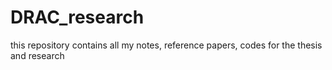 # DRAC_research
this repository contains all my notes, reference papers, codes for the thesis and research
